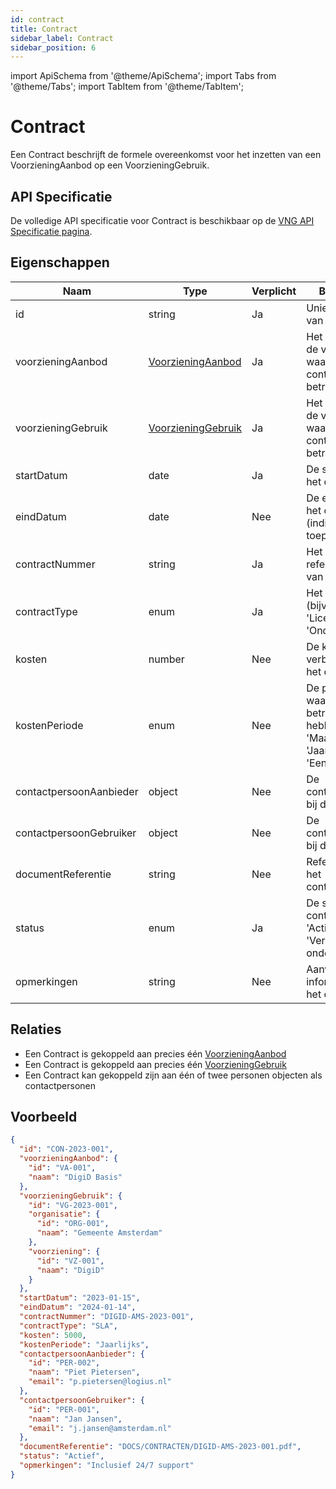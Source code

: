 ```yaml
---
id: contract
title: Contract
sidebar_label: Contract
sidebar_position: 6
---
```


import ApiSchema from '@theme/ApiSchema';
import Tabs from '@theme/Tabs';
import TabItem from '@theme/TabItem';

# Contract

Een Contract beschrijft de formele overeenkomst voor het inzetten van een VoorzieningAanbod op een VoorzieningGebruik.

## API Specificatie

De volledige API specificatie voor Contract is beschikbaar op de [VNG API Specificatie pagina](https://vng-realisatie.github.io/Softwarecatalogus/api#tag/Software-Catalogus).

## Eigenschappen

| Naam | Type | Verplicht | Beschrijving |
|------|------|-----------|--------------|
| id | string | Ja | Unieke identifier van het Contract |
| voorzieningAanbod | [VoorzieningAanbod](./voorzieningaanbod) | Ja | Het aanbod van de voorziening waarop dit contract betrekking heeft |
| voorzieningGebruik | [VoorzieningGebruik](./voorzieninggebruik) | Ja | Het gebruik van de voorziening waarop dit contract betrekking heeft |
| startDatum | date | Ja | De startdatum van het contract |
| eindDatum | date | Nee | De einddatum van het contract (indien van toepassing) |
| contractNummer | string | Ja | Het referentienummer van het contract |
| contractType | enum | Ja | Het type contract (bijv. 'SLA', 'Licentie', 'Onderhoud') |
| kosten | number | Nee | De kosten verbonden aan het contract |
| kostenPeriode | enum | Nee | De periode waarop de kosten betrekking hebben (bijv. 'Maandelijks', 'Jaarlijks', 'Eenmalig') |
| contactpersoonAanbieder | object | Nee | De contactpersoon bij de aanbieder |
| contactpersoonGebruiker | object | Nee | De contactpersoon bij de gebruiker |
| documentReferentie | string | Nee | Referentie naar het contractdocument |
| status | enum | Ja | De status van het contract (bijv. 'Actief', 'Verlopen', 'In onderhandeling') |
| opmerkingen | string | Nee | Aanvullende informatie over het contract |

## Relaties

- Een Contract is gekoppeld aan precies één [VoorzieningAanbod](./voorzieningaanbod)
- Een Contract is gekoppeld aan precies één [VoorzieningGebruik](./voorzieninggebruik)
- Een Contract kan gekoppeld zijn aan één of twee personen objecten als contactpersonen

## Voorbeeld

```json
{
  "id": "CON-2023-001",
  "voorzieningAanbod": {
    "id": "VA-001",
    "naam": "DigiD Basis"
  },
  "voorzieningGebruik": {
    "id": "VG-2023-001",
    "organisatie": {
      "id": "ORG-001",
      "naam": "Gemeente Amsterdam"
    },
    "voorziening": {
      "id": "VZ-001",
      "naam": "DigiD"
    }
  },
  "startDatum": "2023-01-15",
  "eindDatum": "2024-01-14",
  "contractNummer": "DIGID-AMS-2023-001",
  "contractType": "SLA",
  "kosten": 5000,
  "kostenPeriode": "Jaarlijks",
  "contactpersoonAanbieder": {
    "id": "PER-002",
    "naam": "Piet Pietersen",
    "email": "p.pietersen@logius.nl"
  },
  "contactpersoonGebruiker": {
    "id": "PER-001",
    "naam": "Jan Jansen",
    "email": "j.jansen@amsterdam.nl"
  },
  "documentReferentie": "DOCS/CONTRACTEN/DIGID-AMS-2023-001.pdf",
  "status": "Actief",
  "opmerkingen": "Inclusief 24/7 support"
} 